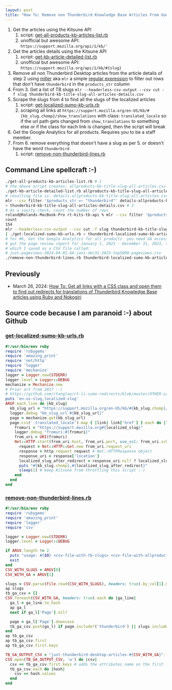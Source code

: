 ```yaml
---
layout: post
title: "How To: Remove non Thunderbird Knowledge Base Articles From Google Analytics page view report CSV"
---
```


1. Get the articles using the Kitsune API
   1. script: [get-all-products-kb-articles-list.rb](https://github.com/rtanglao/rt-kits-tb-api/blob/main/get-all-products-kb-articles-list.rb)
   2. unofficial but awesome API: `https://support.mozilla.org/api/1/kb/'`
2. Get the articles details using the Kitsune API
   1. script: [get-kb-article-detailed-list.rb](https://github.com/rtanglao/rt-kits-tb-api/blob/main/get-kb-article-detailed-list.rb)
   2. unofficial but awesome API: `https://support.mozilla.org/api/1/kb/#{slug}`
3. Remove all non Thunderbird Desktop articles from the article details of step 2 using [miller](https://miller.readthedocs.io/en/latest/) aka `mlr` a simple [regular expression](https://miller.readthedocs.io/en/latest/reference-main-regular-expressions/) to filter out rows that don't have `thunderbird`  in the `products_str` column
4. From 3. Get a list of TB slugs `mlr --headerless-csv-output --csv cut -f slug thunderbird-kb-title-slug-all-articles-details.csv`
5. Scrape the slugs from 4 to find all the slugs of the localized articles
   1. script:  [get-localized-sumo-kb-urls.rb](https://github.com/rtanglao/rt-kits-tb-api/blob/main/get-localized-sumo-kb-urls.rb)
   2. scraping all links at  `https://support.mozilla.org/en-US/kb/#{kb_slug.chomp}/show_translations` with class: `translated_locale` so if the url path gets changed from `show_translations` to something else or if the class for each link is changed, then the script will break
6. Get the Google Analytics for all products. Requires you to be a staff member.
7. From 6. remove everything that doesn't have a slug as per 5. or doesn't have the word `thunderbird`
   1. script: [remove-non-thunderbird-lines.rb](https://github.com/rtanglao/rt-kits-tb-api/blob/main/remove-non-thunderbird-lines.rb)

## Command Line spellcraft :-)

```bash
./get-all-products-kb-articles-list.rb # 1
# the above script creates: allproducts-kb-title-slug-all-articles.csv
./get-kb-article-detailed-list.rb allproducts-kb-title-slug-all-articles.csv # 2
# resulting file is: details-allproducts-kb-title-slug-all-articles.csv 
mlr --csv filter '$products_str =~ "thunderbird"' details-allproducts-kb-title-slug-all-articles.csv \
> thunderbird-kb-title-slug-all-articles-details.csv # 3
# As a sanity check, count the number of rows
roland@Rolands-MacBook-Pro rt-kits-tb-api % mlr --csv filter '$products_str =~ "thunderbird"' then count details-allproducts-kb-title-slug-all-articles.csv                      
count
154
mlr --headerless-csv-output --csv cut -f slug thunderbird-kb-title-slug-all-articles-details.csv \
| ./get-localized-sumo-kb-urls.rb > thunderbird-localized-sumo-kb-article-slugs.csv # 5
# for #6, Get the Google Analytics for all products  you need GA access :-) and in this case I
# got the page review report for January 1, 2023 - December 31, 2023, top 5000
# which I saved as a CSV file called:
# just-pageviews-2024-04-01-GA-jan1-dec31-2023-top5000-pageviews.csv
./remove-non-thunderbird-lines.rb thunderbird-localized-sumo-kb-article-slugs.csv just-pageviews-2024-04-01-GA-jan1-dec31-2023-top5000-pageviews.csv # 7
```

## Previously
* March 26, 2024: [How To: Get all links with a CSS class and open them to find out redirects for translations of Thunderbird Knowledge Base articles using Ruby and Nokogiri](http://rolandtanglao.com/2024/03/26/p1-how-to-get-all-link-css-class-open-mechanize-ruby-nokogiri/)

## Source code because I am paranoid :-) about Github

### [get-localized-sumo-kb-urls.rb](https://github.com/rtanglao/rt-kits-tb-api/blob/main/get-localized-sumo-kb-urls.rb)

```ruby
#!/usr/bin/env ruby
require 'rubygems'
require 'amazing_print'
require 'net/http'
require 'logger'
require 'mechanize'
logger = Logger.new(STDERR)
logger.level = Logger::DEBUG
mechanize = Mechanize.new
# Prior art from 2017 :-)
# https://github.com/rtanglao/rt-li-sumo-redirects/blob/master/OTHER-LANGUAGE/get-other-language-urls.rb
puts 'en-us-slug,localized-slug'
ARGF.each_line do |kb_slug|
  kb_slug_url = "https://support.mozilla.org/en-US/kb/#{kb_slug.chomp}/show_translations"
  logger.debug "kb_slug_url #{kb_slug_url}"
  page = mechanize.get(kb_slug_url)
  page.css('.translated_locale').map { |link| link['href'] }.each do |localized_slug|
    fromuri = "https://support.mozilla.org#{localized_slug}"
    logger.debug "fromuri:#{fromuri}"
    from_uri = URI(fromuri)
    Net::HTTP.start(from_uri.host, from_uri.port, use_ssl: from_uri.scheme == 'https') do |http|
      request = Net::HTTP::Get.new from_uri.request_uri
      response = http.request request # Net::HTTPResponse object
      response_uri = response['location']
      localized_slug_after_redirect = response_uri.nil? ? localized_slug : response_uri
      puts "#{kb_slug.chomp},#{localized_slug_after_redirect}"
      sleep(1) # Keep Kitsune from throttling this script :-)
    end
  end
end
```

### [remove-non-thunderbird-lines.rb](https://github.com/rtanglao/rt-kits-tb-api/blob/main/remove-non-thunderbird-lines.rb)

```ruby
#!/usr/bin/env ruby
require 'rubygems'
require 'amazing_print'
require 'logger'
require 'csv'

logger = Logger.new(STDERR)
logger.level = Logger::DEBUG

if ARGV.length != 2
  puts "usage: #{$0} <csv-file-with-tb-slugs> <csv-file-with-allproducts-ga>"
  exit
end
CSV_WITH_SLUGS = ARGV[0]
CSV_WITH_GA = ARGV[1]

slugs = CSV.parse(File.read(CSV_WITH_SLUGS), headers: true).by_col[1].map(&:downcase)
ap slugs
tb_ga_csv = []
CSV.foreach(CSV_WITH_GA, headers: true).each do |ga_line|
  ga_l = ga_line.to_hash
  ap ga_l
  next if ga_l['Page'].nil?

  page = ga_l['Page'].downcase
  tb_ga_csv.push(ga_l) if page.include?('thunderbird') || slugs.include?(page)
end
ap tb_ga_csv
ap tb_ga_csv.first
ap tb_ga_csv.first.keys

TB_GA_OUTPUT_CSV = "just-thunderbird-desktop-articles-#{CSV_WITH_GA}".freeze
CSV.open(TB_GA_OUTPUT_CSV, 'w') do |csv|
  csv << tb_ga_csv.first.keys # adds the attributes name on the first line
  tb_ga_csv.each do |hash|
    csv << hash.values
  end
end

```

